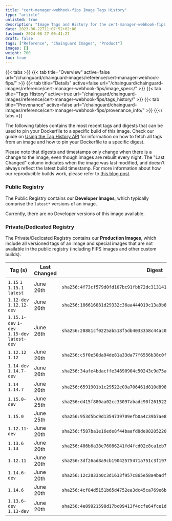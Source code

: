 ```yaml
---
title: "cert-manager-webhook-fips Image Tags History"
type: "article"
unlisted: true
description: "Image Tags and History for the cert-manager-webhook-fips Chainguard Image"
date: 2023-06-22T11:07:52+02:00
lastmod: 2024-06-27 00:41:27
draft: false
tags: ["Reference", "Chainguard Images", "Product"]
images: []
weight: 700
toc: true
---
```


{{< tabs >}}
{{< tab title="Overview" active=false url="/chainguard/chainguard-images/reference/cert-manager-webhook-fips/" >}}
{{< tab title="Details" active=false url="/chainguard/chainguard-images/reference/cert-manager-webhook-fips/image_specs/" >}}
{{< tab title="Tags History" active=true url="/chainguard/chainguard-images/reference/cert-manager-webhook-fips/tags_history/" >}}
{{< tab title="Provenance" active=false url="/chainguard/chainguard-images/reference/cert-manager-webhook-fips/provenance_info/" >}}
{{</ tabs >}}

The following tables contains the most recent tags and digests that can be used to pin your Dockerfile to a specific build of this image. Check our guide on [Using the Tag History API](/chainguard/chainguard-images/using-the-tag-history-api/) for information on how to fetch all tags from an image and how to pin your Dockerfile to a specific digest.

Please note that digests and timestamps only change when there is a change to the image, even though images are rebuilt every night. The "Last Changed" column indicates when the image was last modified, and doesn't always reflect the latest build timestamp. For more information about how our reproducible builds work, please refer to [this blog post](https://www.chainguard.dev/unchained/reproducing-chainguards-reproducible-image-builds).

### Public Registry
The Public Registry contains our **Developer Images**, which typically comprise the `latest*` versions of an image.

Currently, there are no Developer versions of this image available.

### Private/Dedicated Registry
The Private/Dedicated Registry contains our **Production Images**, which include all versioned tags of an image and special images that are not available in the public registry (including FIPS images and other custom builds).

| Tag (s)                                       | Last Changed | Digest                                                                    |
|-----------------------------------------------|--------------|---------------------------------------------------------------------------|
|  `1.15` `1` `1.15.1` `latest`                 | June 26th    | `sha256:4f73cf579d0fd107bc91fbb72dc31314103c9bd7632171828cff705d4a7238a9` |
|  `1.12-dev` `1.12.12-dev`                     | June 26th    | `sha256:186616881d29332c36aa444019c13a9b86e95eb2d7344861abc5baef2658c6cd` |
|  `1.15.1-dev` `1-dev` `1.15-dev` `latest-dev` | June 26th    | `sha256:28881cf0225ab518f5db4033358c44ac09fa468f5aee13a84878dd07ae6c9393` |
|  `1.12.12` `1.12`                             | June 26th    | `sha256:c5f0e50da94de81a33da77f6556b38c0f65cae3876ddace22d60f89b6cdbdfaa` |
|  `1.14-dev` `1.14.7-dev`                      | June 26th    | `sha256:34afe4bdacffe34890904c50243c9d75a95ec39f6a549fbb8ce9c3c955753432` |
|  `1.14` `1.14.7`                              | June 26th    | `sha256:6591901b1c29522e09a706461d810d89846e44a6a280f54d3427dea7efb28942` |
|  `1.15.0-dev`                                 | June 25th    | `sha256:d415f880aa02cc33097abadc90f2615221d314c2e8a7d78b83a2145dd740cc3a` |
|  `1.15.0`                                     | June 25th    | `sha256:953d5bc9d1354739709efb0a4c39b7ae827e283e3e2cf8bdef6e5110217adc72` |
|  `1.12.11-dev`                                | June 20th    | `sha256:f587ba1e16ede8f44baafd8de0820522023e164f38165f4a2a030c4cf21bc9fd` |
|  `1.13.6` `1.13`                              | June 20th    | `sha256:486b6a38e76086241fd4fcd02e8ca1eb7af0f7c170abd1e0797dd6b1db75378f` |
|  `1.12.11`                                    | June 20th    | `sha256:3df26ad8a9cb19042575471a751c3f1975fbf6e6db4179209c568942feec60e3` |
|  `1.14.6-dev`                                 | June 20th    | `sha256:12c2833b0c3d1633f957c865e58a4badf63daa3f6dab3fc22b7d9a508ec06665` |
|  `1.14.6`                                     | June 20th    | `sha256:4cf84d5151b65d4752ea3dc45ca769e6bcd821c41e51eef54125adc369105d1d` |
|  `1.13.6-dev` `1.13-dev`                      | June 20th    | `sha256:4e09921598d17bc09413f4ccfe64fce1d2ec223fdbb72803986adaae0be02229` |

